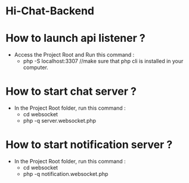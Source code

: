 # Hi-Chat-Backend

# How to launch api listener ?
- Access the Project Root and Run this command :
    * php -S localhost:3307  //make sure that php cli is installed in your computer.

# How to start chat server ?
- In the Project Root folder, run this command :
   * cd websocket
   * php -q server.websocket.php

# How to start notification server ? 
- In the Project Root folder, run this command :
   * cd websocket
   * php -q notification.websocket.php
